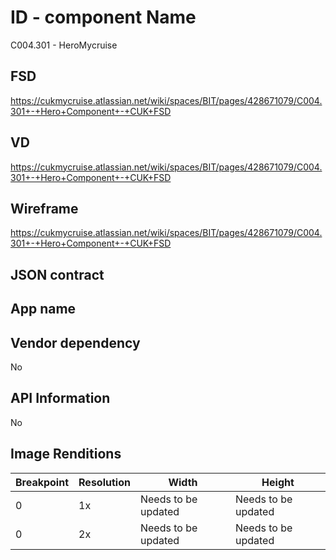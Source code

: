 # ID - component Name
C004.301 - HeroMycruise

## FSD
https://cukmycruise.atlassian.net/wiki/spaces/BIT/pages/428671079/C004.301+-+Hero+Component+-+CUK+FSD

## VD
https://cukmycruise.atlassian.net/wiki/spaces/BIT/pages/428671079/C004.301+-+Hero+Component+-+CUK+FSD

## Wireframe
https://cukmycruise.atlassian.net/wiki/spaces/BIT/pages/428671079/C004.301+-+Hero+Component+-+CUK+FSD

## JSON contract


## App name


## Vendor dependency
No 

## API Information
No

## Image Renditions
Breakpoint| Resolution | Width | Height
--- | --- | --- | ---
0 | 1x | Needs to be updated | Needs to be updated
0 | 2x | Needs to be updated | Needs to be updated
